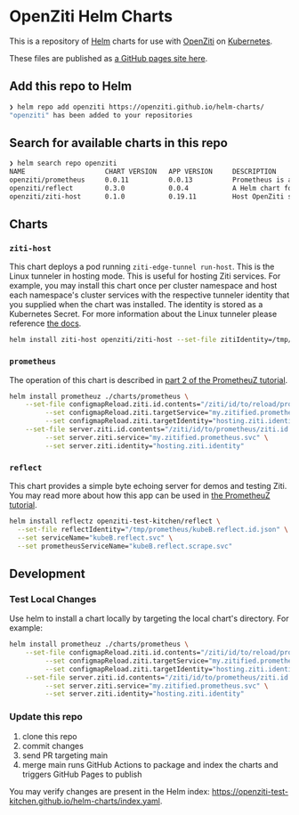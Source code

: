 # OpenZiti Helm Charts

This is a repository of [Helm](https://helm.sh/) charts for use with [OpenZiti](https://openziti.github.io) on [Kubernetes](https://kubernetes.io/).

These files are published as [a GitHub pages site here](https://openziti.github.io/helm-charts/).

## Add this repo to Helm

```bash
❯ helm repo add openziti https://openziti.github.io/helm-charts/                                                                                               
"openziti" has been added to your repositories                         
```

## Search for available charts in this repo

```bash
❯ helm search repo openziti
NAME                    CHART VERSION   APP VERSION     DESCRIPTION                                       
openziti/prometheus     0.0.11          0.0.13          Prometheus is a monitoring system and time seri...
openziti/reflect        0.3.0           0.0.4           A Helm chart for Kubernetes                       
openziti/ziti-host      0.1.0           0.19.11         Host OpenZiti services with a tunneler pod                 
```

## Charts

### `ziti-host`

This chart deploys a pod running `ziti-edge-tunnel run-host`. This is the Linux tunneler in hosting mode. This is useful for hosting Ziti services. For example, you may install this chart once per cluster namespace and host each namespace's cluster services with the respective tunneler identity that you supplied when the chart was installed. The identity is stored as a Kubernetes Secret. For more information about the Linux tunneler please reference [the docs](https://openziti.github.io/ziti/clients/linux.html).

```bash
helm install ziti-host openziti/ziti-host --set-file zitiIdentity=/tmp/myAcmeIdentity.json
```

### `prometheus`

The operation of this chart is described in [part 2 of the PrometheuZ tutorial](https://openziti.github.io/articles/zitification/prometheus/part2.html#deploying-prometheuz-1).

```bash
helm install prometheuz ./charts/prometheus \
    --set-file configmapReload.ziti.id.contents="/ziti/id/to/reload/prometheus/after/change.json" \
         --set configmapReload.ziti.targetService="my.zitified.prometheus.svc" \
         --set configmapReload.ziti.targetIdentity="hosting.ziti.identity" \
    --set-file server.ziti.id.contents="/ziti/id/to/prometheus/ziti.id.json" \
         --set server.ziti.service="my.zitified.prometheus.svc" \
         --set server.ziti.identity="hosting.ziti.identity"
```

### `reflect`

This chart provides a simple byte echoing server for demos and testing Ziti. You may read more about how this app can be used in [the PrometheuZ tutorial](https://openziti.github.io/articles/zitification/prometheus/part2.html#deploy-reflectz-1).

```bash
helm install reflectz openziti-test-kitchen/reflect \
  --set-file reflectIdentity="/tmp/prometheus/kubeB.reflect.id.json" \
  --set serviceName="kubeB.reflect.svc" \
  --set prometheusServiceName="kubeB.reflect.scrape.svc"
```

## Development

### Test Local Changes

Use helm to install a chart locally by targeting the local chart's directory. For example:

```bash
helm install prometheuz ./charts/prometheus \
    --set-file configmapReload.ziti.id.contents="/ziti/id/to/reload/prometheus/after/change.json" \
         --set configmapReload.ziti.targetService="my.zitified.prometheus.svc" \
         --set configmapReload.ziti.targetIdentity="hosting.ziti.identity" \
    --set-file server.ziti.id.contents="/ziti/id/to/prometheus/ziti.id.json" \
         --set server.ziti.service="my.zitified.prometheus.svc" \
         --set server.ziti.identity="hosting.ziti.identity"
```

### Update this repo

1. clone this repo
1. commit changes
1. send PR targeting main
1. merge main runs GitHub Actions to package and index the charts and triggers GitHub Pages to publish

You may verify changes are present in the Helm index: https://openziti-test-kitchen.github.io/helm-charts/index.yaml.